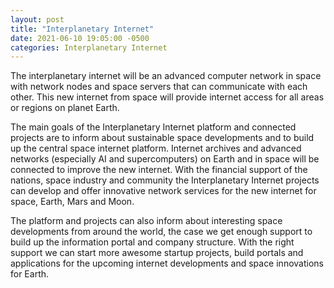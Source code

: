 ```yaml
---
layout: post
title: "Interplanetary Internet"
date: 2021-06-10 19:05:00 -0500
categories: Interplanetary Internet
---
```


The interplanetary internet will be an advanced computer network in space with network nodes and space servers that can communicate with each other. This new internet from space will provide internet access for all areas or regions on planet Earth.

The main goals of the Interplanetary Internet platform and connected projects are to inform about sustainable space developments and to build up the central space internet platform. Internet archives and advanced networks (especially AI and supercomputers) on Earth and in space will be connected to improve the new internet. With the financial support of the nations, space industry and community the Interplanetary Internet projects can develop and offer innovative network services for the new internet for space, Earth, Mars and Moon.

The platform and projects can also inform about interesting space developments from around the world, the case we get enough support to build up the information portal and company structure. With the right support we can start more awesome startup projects, build portals and applications for the upcoming internet developments and space innovations for Earth.
